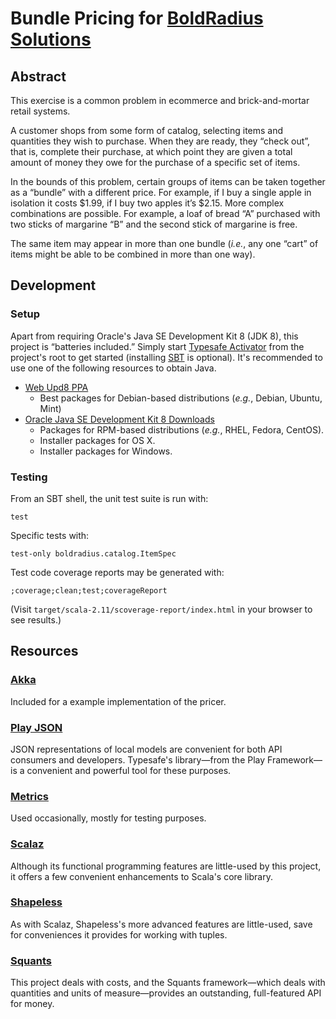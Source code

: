 # Bundle Pricing for [BoldRadius Solutions](http://boldradius.com)

## Abstract

This exercise is a common problem in e­commerce and brick-and-mortar retail systems.

A customer shops from some form of catalog, selecting items and quantities they wish to purchase. When they are ready, they “check out”, that is, complete their purchase, at which point they are given a total amount of money they owe for the purchase of a specific set of items.

In the bounds of this problem, certain groups of items can be taken together as a “bundle” with a different price. For example, if I buy a single apple in isolation it costs $1.99, if I buy two apples it’s $2.15. More complex combinations are possible. For example, a loaf of bread “A” purchased with two sticks of margarine “B” and the second stick of margarine is free.

The same item may appear in more than one bundle (_i.e._, any one “cart” of items might be able to be combined in more than one way).

## Development

### Setup

Apart from requiring Oracle's Java SE Development Kit 8 (JDK 8), this project is “batteries included.” Simply start [Typesafe Activator](http://typesafe.com/activator) from the project's root to get started (installing [SBT](http://scala-sbt.org/0.13/tutorial/Setup.html) is optional). It's recommended to use one of the following resources to obtain Java.

- [Web Upd8 PPA](http://webupd8.org/2012/09/install-oracle-java-8-in-ubuntu-via-ppa.html)
  - Best packages for Debian-based distributions (_e.g._, Debian, Ubuntu, Mint)
- [Oracle Java SE Development Kit 8 Downloads](http://oracle.com/technetwork/java/javase/downloads/jdk8-downloads-2133151.html)
  - Packages for RPM-based distributions (_e.g._, RHEL, Fedora, CentOS).
  - Installer packages for OS X.
  - Installer packages for Windows.

### Testing

From an SBT shell, the unit test suite is run with:

```
test
```

Specific tests with:

```
test-only boldradius.catalog.ItemSpec
```

Test code coverage reports may be generated with:

```
;coverage;clean;test;coverageReport
```

(Visit `target/scala-2.11/scoverage-report/index.html` in your browser to see results.)

## Resources

### [Akka](http://akka.io)

Included for a example implementation of the pricer.

### [Play JSON](http://playframework.com/documentation/2.4.x/ScalaJson)

JSON representations of local models are convenient for both API consumers and developers. Typesafe's library—from the Play Framework—is a convenient and powerful tool for these purposes.

### [Metrics](http://metrics.dropwizard.io)

Used occasionally, mostly for testing purposes.

### [Scalaz](http://github.com/scalaz/scalaz)

Although its functional programming features are little-used by this project, it offers a few convenient enhancements to Scala's core library.

### [Shapeless](http://github.com/milessabin/shapeless)

As with Scalaz, Shapeless's more advanced features are little-used, save for conveniences it provides for working with tuples.

### [Squants](http://squants.com)

This project deals with costs, and the Squants framework—which deals with quantities and units of measure—provides an outstanding, full-featured API for money.

